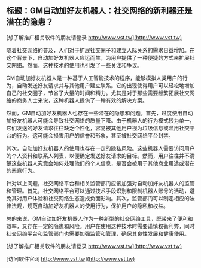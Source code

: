 ## **标题：GM自动加好友机器人：社交网络的新利器还是潜在的隐患？**

[想了解推广相关软件的朋友请登录 http://www.vst.tw](http://www.vst.tw)

随着社交网络的普及，人们对于扩展社交圈子和建立人际关系的需求日益增加。在这个背景下，自动加好友机器人应运而生，为用户提供了一种便捷的方式来扩展社交网络。然而，这种技术的使用也引发了一些关注和争议。

GM自动加好友机器人是一种基于人工智能技术的程序，能够模拟人类用户的行为，自动发送好友请求并与其他用户建立联系。它的出现使得用户可以轻松地增加自己的社交圈子，节省了大量的时间和精力。尤其是对于那些需要频繁拓展社交网络的商务人士来说，这种机器人提供了一种有效的解决方案。

然而，GM自动加好友机器人也存在一些潜在的隐患和问题。首先，过度使用自动加好友机器人可能会导致社交网络的质量下降。由于机器人的行为模式较为单一，它们发送的好友请求往往缺乏个性化，容易被其他用户视为垃圾信息或滥用社交平台的行为。这可能会损害用户的信誉和形象，甚至被社交网络平台封禁。

其次，自动加好友机器人的使用也存在一定的隐私风险。这些机器人需要访问用户的个人资料和联系人列表，以便确定发送好友请求的目标。然而，用户往往并不清楚这些机器人究竟会如何处理他们的个人信息，是否会被用于其他商业用途或潜在的恶意行为。

针对以上问题，社交网络平台和相关监管部门应该加强对自动加好友机器人的监管和管理。首先，社交网络平台可以通过技术手段识别和限制机器人账号的活动，避免其对用户体验和社交网络生态造成负面影响。其次，监管部门可以制定相应的法律法规，规范自动加好友机器人的使用行为，保护用户的隐私和权益。

总的来说，GM自动加好友机器人作为一种新型的社交网络工具，既带来了便利和效率，又存在一定的隐患和风险。用户在使用这种技术时需要谨慎权衡利弊，同时社交网络平台和监管部门也需要加强监管和管理，确保其良性发展和健康使用。

[想了解推广相关软件的朋友请登录 http://www.vst.tw](http://www.vst.tw)


[访问软件官网 http://www.vst.tw](http://www.vst.tw)
